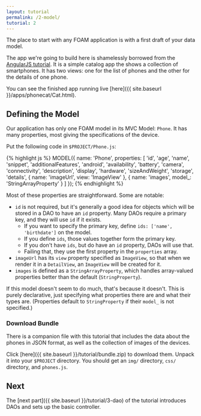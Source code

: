 ```yaml
---
layout: tutorial
permalink: /2-model/
tutorial: 2
---
```


The place to start with any FOAM application is with a first draft of your data model.

The app we're going to build here is shamelessly borrowed from the [AngularJS tutorial](https://docs.angularjs.org/tutorial). It is a simple catalog app the shows a collection of smartphones. It has two views: one for the list of phones and the other for the details of one phone.

You can see the finished app running live [here]({{ site.baseurl }}/apps/phonecat/Cat.html).

## Defining the Model

Our application has only one FOAM model in its MVC Model: `Phone`. It has many properties, most giving the specifications of the device.

Put the following code in `$PROJECT/Phone.js`:

{% highlight js %}
MODEL({
  name: 'Phone',
  properties: [
    'id', 'age', 'name', 'snippet', 'additionalFeatures', 'android',
    'availability', 'battery', 'camera', 'connectivity', 'description',
    'display', 'hardware', 'sizeAndWeight', 'storage', 'details',
    { name: 'imageUrl', view: 'ImageView' },
    { name: 'images', model_: 'StringArrayProperty' }
  ]
});
{% endhighlight %}

Most of these properties are straightforward. Some are notable:

- `id` is not required, but it's generally a good idea for objects which will be stored in a DAO to have an `id` property. Many DAOs require a primary key, and they will use `id` if it exists.
    - If you want to specify the primary key, define `ids: ['name', 'birthdate']` on the model.
    - If you define `ids`, those values together form the primary key.
    - If you don't have `ids`, but do have an `id` property, DAOs will use that.
    - Failing that, they use the first property in the `properties` array.
- `imageUrl` has its `view` property specified as `ImageView`, so that when we render it in a `DetailView`, an `ImageView` will be created for it.
- `images` is defined as a `StringArrayProperty`, which handles array-valued properties better than the default (`StringProperty`).

If this model doesn't seem to do much, that's because it doesn't. This is purely declarative, just specifying what properties there are and what their types are. (Properties default to `StringProperty` if their `model_` is not specified.)

### Download Bundle

There is a companion file with this tutorial that includes the data about the phones in JSON format, as well as the collection of images of the devices.

Click [here]({{ site.baseurl }}/tutorial/bundle.zip) to download them. Unpack it into your `$PROJECT` directory. You should get an `img/` directory, `css/` directory, and `phones.js`.

## Next

The [next part]({{ site.baseurl }}/tutorial/3-dao) of the tutorial introduces DAOs and sets up the basic controller.


